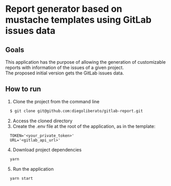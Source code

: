 # Report generator based on mustache templates using GitLab issues data

## Goals
This application has the purpose of allowing the generation of customizable reports with information of the issues of a given project.  
The proposed initial version gets the GitLab issues data.

## How to run

1. Clone the project from the command line 
```bash
  $ git clone git@github.com:diegoliberato/gitlab-report.git
```

2. Access the cloned directory
3. Create the .env file at the root of the application, as in the template:
```
  TOKEN='<your_private_token>'
  URL='<gitlab_api_url>'
```
4. Download project dependencies
```bash
  yarn
```
5. Run the application
```bash
  yarn start
```